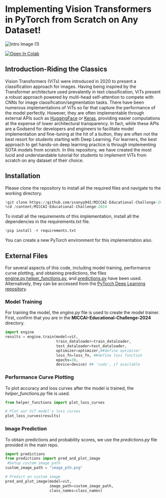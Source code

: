 # Implementing Vision Transformers in PyTorch from Scratch on Any Dataset!

![Intro Image (1)](https://github.com/user-attachments/assets/437c8d37-9ae6-49a6-aec2-887c364349c5)

<a target="_blank" href="https://colab.research.google.com/github/ssanya942/MICCAI-Educational-Challenge-2024/blob/master/Implementing_Vision_Transformers_in_PyTorch_from_Scratch.ipynb">
  <img src="https://colab.research.google.com/assets/colab-badge.svg" alt="Open In Colab"/>
</a>

## Introduction-Riding the Classics
Vision Transformers (ViTs) were introduced in 2020 to present a classification approach for images. Having being inspired by the Transformer architecture used prevalently in text classification, ViTs present a robust approach powered by multi-head self-attention to compete with CNNs for image classification/segmentation tasks. There have been numerous implementations of ViTs so far that capture the performance of the model perfectly. However, they are often implementable through external APIs such as [HuggingFace](https://huggingface.co/docs/transformers/en/model_doc/vit) or [Keras](https://keras.io/examples/vision/image_classification_with_vision_transformer/), providing easier computations at the expense of lower architectural transparency. In fact, while these APIs are a Godsend for developers and engineers to facilitate model implementation and fine-tuning at the hit of a button, they are often not the best resort for students starting with Deep Learning. For learners, the best approach to get hands-on deep learning practice is through implementing SOTA models from scratch. In this repository, we have created the most lucid and understandable tutorial for students to implement ViTs from scratch on any dataset of their choice. 

## Installation
Please clone the repository to install all the required files and navigate to the working directory. 
```python
!git clone https://github.com/ssanya942/MICCAI-Educational-Challenge-2024.git
%cd /content/MICCAI-Educational-Challenge-2024
```

To install all the requirements of this implementation, install all the dependencies in the requirements.txt file. 
```python
!pip install -r requirements.txt
```
You can create a new PyTorch environment for this implementation also.

## External Files
For several aspects of this code, including model training, performance curve plotting, and obtaining predictions, the files [engine.py](https://github.com/ssanya942/MICCAI-Educational-Challenge-2024/blob/master/engine.py),[helper_functions.py](https://github.com/ssanya942/MICCAI-Educational-Challenge-2024/blob/master/helper_functions.py), and [predictions.py](https://github.com/ssanya942/MICCAI-Educational-Challenge-2024/blob/master/predictions.py) have been used. Alternatively, they can be accessed from the [PyTorch Deep Learning repository](https://github.com/mrdbourke/pytorch-deep-learning/tree/main/going_modular/going_modular). 

### Model Training
For training the model, the *engine.py* file is used to create the model trainer. First, confirm that you are in the **MICCAI-Educational-Challenge-2024** directory. 
```python
import engine
results = engine.train(model=vit,
                       train_dataloader=train_dataloader,
                       test_dataloader=test_dataloader,
                       optimizer=optimizer,##define optimizer
                       loss_fn=loss_fn, ##define loss function
                       epochs=30,
                       device=device) ## 'cuda', if available

```

### Performance Curve Plotting
To plot accuracy and loss curves after the model is trained, the *helper_functions.py* file is used. 
```python
from helper_functions import plot_loss_curves

# Plot our ViT model's loss curves
plot_loss_curves(results)

```

### Image Prediction
To obtain predictions and probability scores, we use the *predictions.py* file provided in the main repo. 
```python
import predictions
from predictions import pred_and_plot_image
 #Setup custom image path
custom_image_path = "image_pth.png"

# Predict on custom image
pred_and_plot_image(model=vit,
                    image_path=custom_image_path,
                    class_names=class_names)
```




